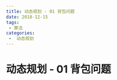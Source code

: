 ```yaml
---
title: 动态规划 - 01 背包问题
date: 2018-12-15
tags:
 - 算法
categories:
 -  动态规划
---
```




#  动态规划 - 01 背包问题

